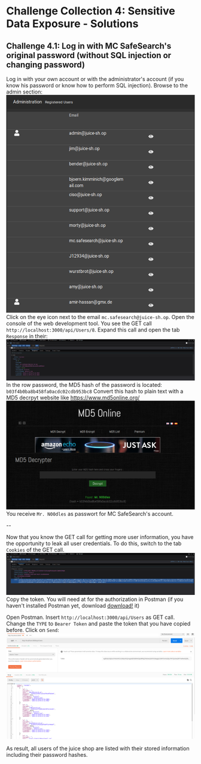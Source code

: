# Challenge Collection 4: Sensitive Data Exposure - Solutions

## Challenge 4.1: Log in with MC SafeSearch's original password (without SQL injection or changing password)

Log in with your own account or with the administrator's account (if you know his password or know how to perform SQL injection). Browse to the admin section: 
![4_1_1](screenshots/solution4_1_1.png)
Click on the eye icon next to the email `mc.safesearch@juice-sh.op`.
Open the console of the web development tool. You see the GET call `http://localhost:3000/api/Users/8`. Expand this call and open the tab `Response` in their:
![4_1_2](screenshots/solution4_1_2.png)
In the row password, the MD5 hash of the password is located: `b03f4b0ba8b458fa0acdc02cdb953bc8`
Convert this hash to plain text with a MD5 decrpyt website like https://www.md5online.org/
![4_1_3](screenshots/solution4_1_3.png)
You receive `Mr. N00dles` as passwort for MC SafeSearch's account.

--

Now that you know the GET call for getting more user information, you have the opportunity to leak all user credentials. To do this, switch to the tab `Cookies` of the GET call.
![4_1_4](screenshots/solution4_1_4.png)
Copy the token. You will need at for the authorization in Postman (if you haven't installed Postman yet, download [download!](https://www.getpostman.com/apps) it)

Open Postman. Insert `http://localhost:3000/api/Users` as GET call. Change the `TYPE` to `Bearer Token` and paste the token that you have copied before. Click on `Send`:
![4_1_5](screenshots/solution4_1_5.png)

As result, all users of the juice shop are listed with their stored information including their password hashes.
